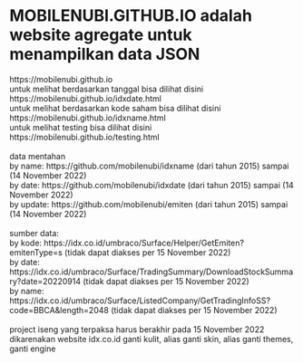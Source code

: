 <h1>MOBILENUBI.GITHUB.IO adalah website agregate untuk menampilkan data JSON</h1>
https://mobilenubi.github.io<br />
untuk melihat berdasarkan tanggal bisa dilihat disini https://mobilenubi.github.io/idxdate.html<br />
untuk melihat berdasarkan kode saham bisa dilihat disini https://mobilenubi.github.io/idxname.html<br />
untuk melihat testing bisa dilihat disini  https://mobilenubi.github.io/testing.html<br />
<br />
data mentahan<br />
by name: https://github.com/mobilenubi/idxname (dari tahun 2015) sampai (14 November 2022)<br />
by date: https://github.com/mobilenubi/idxdate (dari tahun 2015) sampai (14 November 2022)<br />
by update: https://github.com/mobilenubi/emiten (dari tahun 2015) sampai (14 November 2022)<br />
<br />
sumber data:<br />
by kode: https://idx.co.id/umbraco/Surface/Helper/GetEmiten?emitenType=s (tidak dapat diakses per 15 November 2022)<br />
by date: https://idx.co.id/umbraco/Surface/TradingSummary/DownloadStockSummary?date=20220914 (tidak dapat diakses per 15 November 2022)<br />
by name: https://idx.co.id/umbraco/Surface/ListedCompany/GetTradingInfoSS?code=BBCA&length=2048 (tidak dapat diakses per 15 November 2022)<br />
<br />
project iseng yang terpaksa harus berakhir pada 15 November 2022 dikarenakan website idx.co.id ganti kulit, alias ganti skin, alias ganti themes, ganti engine
